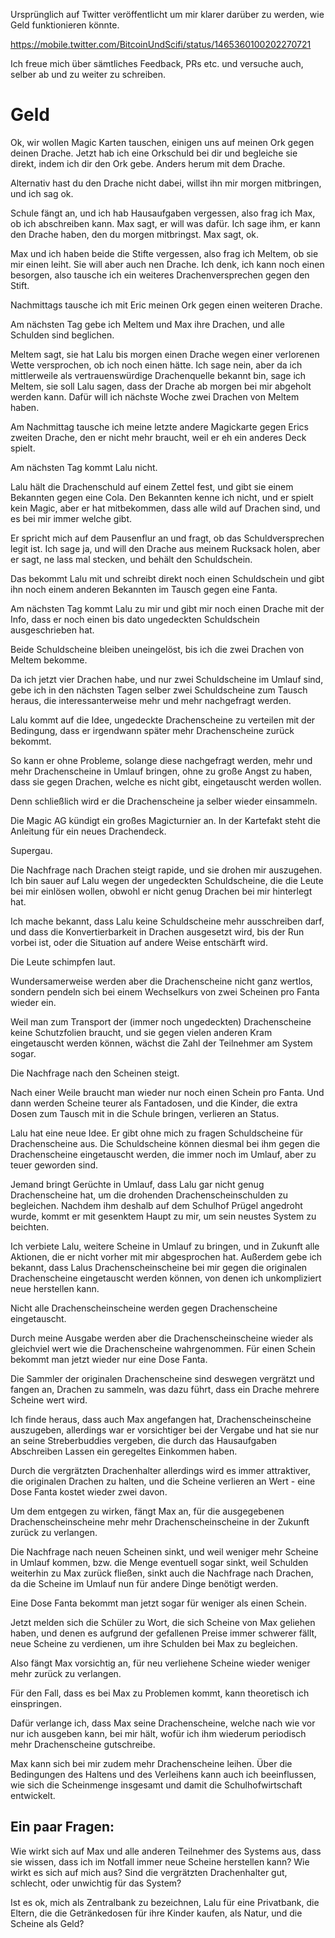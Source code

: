 Ursprünglich auf Twitter veröffentlicht um mir klarer darüber zu werden, wie Geld funktionieren könnte.

https://mobile.twitter.com/BitcoinUndScifi/status/1465360100202270721

Ich freue mich über sämtliches Feedback, PRs etc. und versuche auch, selber ab und zu weiter zu schreiben.

# Geld

Ok, wir wollen Magic Karten tauschen, einigen uns auf meinen Ork gegen deinen Drache. Jetzt hab ich eine Orkschuld bei dir und begleiche sie direkt, indem ich dir den Ork gebe. Anders herum mit dem Drache.

Alternativ hast du den Drache nicht dabei, willst ihn mir morgen mitbringen, und ich sag ok.

Schule fängt an, und ich hab Hausaufgaben vergessen, also frag ich Max, ob ich abschreiben kann. Max sagt, er will was dafür. Ich sage ihm, er kann den Drache haben, den du morgen mitbringst. Max sagt, ok.

Max und ich haben beide die Stifte vergessen, also frag ich Meltem, ob sie mir einen leiht. Sie will aber auch nen Drache. Ich denk, ich kann noch einen besorgen, also tausche ich ein weiteres Drachenversprechen gegen den Stift.

Nachmittags tausche ich mit Eric meinen Ork gegen einen weiteren Drache.

Am nächsten Tag gebe ich Meltem und Max ihre Drachen, und alle Schulden sind beglichen.

Meltem sagt, sie hat Lalu bis morgen einen Drache wegen einer verlorenen Wette versprochen, ob ich noch einen hätte. Ich sage nein, aber da ich mittlerweile als vertrauenswürdige Drachenquelle bekannt bin, sage ich Meltem, sie soll Lalu sagen, dass der Drache ab morgen bei mir abgeholt werden kann. Dafür will ich nächste Woche zwei Drachen von Meltem haben.

Am Nachmittag tausche ich meine letzte andere Magickarte gegen Erics zweiten Drache, den er nicht mehr braucht, weil er eh ein anderes Deck spielt.

Am nächsten Tag kommt Lalu nicht.

Lalu hält die Drachenschuld auf einem Zettel fest, und gibt sie einem Bekannten gegen eine Cola. Den Bekannten kenne ich nicht, und er spielt kein Magic, aber er hat mitbekommen, dass alle wild auf Drachen sind, und es bei mir immer welche gibt.

Er spricht mich auf dem Pausenflur an und fragt, ob das Schuldversprechen legit ist. Ich sage ja, und will den Drache aus meinem Rucksack holen, aber er sagt, ne lass mal stecken, und behält den Schuldschein.

Das bekommt Lalu mit und schreibt direkt noch einen Schuldschein und gibt ihn noch einem anderen Bekannten im Tausch gegen eine Fanta.

Am nächsten Tag kommt Lalu zu mir und gibt mir noch einen Drache mit der Info, dass er noch einen bis dato ungedeckten Schuldschein ausgeschrieben hat.

Beide Schuldscheine bleiben uneingelöst, bis ich die zwei Drachen von Meltem bekomme.

Da ich jetzt vier Drachen habe, und nur zwei Schuldscheine im Umlauf sind, gebe ich in den nächsten Tagen selber zwei Schuldscheine zum Tausch heraus, die interessanterweise mehr und mehr nachgefragt werden.

Lalu kommt auf die Idee, ungedeckte Drachenscheine zu verteilen mit der Bedingung, dass er irgendwann später mehr Drachenscheine zurück bekommt.

So kann er ohne Probleme, solange diese nachgefragt werden, mehr und mehr Drachenscheine in Umlauf bringen, ohne zu große Angst zu haben, dass sie gegen Drachen, welche es nicht gibt, eingetauscht werden wollen.

Denn schließlich wird er die Drachenscheine ja selber wieder einsammeln.

Die Magic AG kündigt ein großes Magicturnier an. In der Kartefakt steht die Anleitung für ein neues Drachendeck.

Supergau.

Die Nachfrage nach Drachen steigt rapide, und sie drohen mir auszugehen. Ich bin sauer auf Lalu wegen der ungedeckten Schuldscheine, die die Leute bei mir einlösen wollen, obwohl er nicht genug Drachen bei mir hinterlegt hat.

Ich mache bekannt, dass Lalu keine Schuldscheine mehr ausschreiben darf, und dass die Konvertierbarkeit in Drachen ausgesetzt wird, bis der Run vorbei ist, oder die Situation auf andere Weise entschärft wird.

Die Leute schimpfen laut.

Wundersamerweise werden aber die Drachenscheine nicht ganz wertlos, sondern pendeln sich bei einem Wechselkurs von zwei Scheinen pro Fanta wieder ein.

Weil man zum Transport der (immer noch ungedeckten) Drachenscheine keine Schutzfolien braucht, und sie gegen vielen anderen Kram eingetauscht werden können, wächst die Zahl der Teilnehmer am System sogar.

Die Nachfrage nach den Scheinen steigt.

Nach einer Weile braucht man wieder nur noch einen Schein pro Fanta. Und dann werden Scheine teurer als Fantadosen, und die Kinder, die extra Dosen zum Tausch mit in die Schule bringen, verlieren an Status.

Lalu hat eine neue Idee. Er gibt ohne mich zu fragen Schuldscheine für Drachenscheine aus. Die Schuldscheine können diesmal bei ihm gegen die Drachenscheine eingetauscht werden, die immer noch im Umlauf, aber zu teuer geworden sind.

Jemand bringt Gerüchte in Umlauf, dass Lalu gar nicht genug Drachenscheine hat, um die drohenden Drachenscheinschulden zu begleichen. Nachdem ihm deshalb auf dem Schulhof Prügel angedroht wurde, kommt er mit gesenktem Haupt zu mir, um sein neustes System zu beichten.

Ich verbiete Lalu, weitere Scheine in Umlauf zu bringen, und in Zukunft alle Aktionen, die er nicht vorher mit mir abgesprochen hat. Außerdem gebe ich bekannt, dass Lalus Drachenscheinscheine bei mir gegen die originalen Drachenscheine eingetauscht werden können, von denen ich unkompliziert neue herstellen kann.

Nicht alle Drachenscheinscheine werden gegen Drachenscheine eingetauscht.

Durch meine Ausgabe werden aber die Drachenscheinscheine wieder als gleichviel wert wie die Drachenscheine wahrgenommen. Für einen Schein bekommt man jetzt wieder nur eine Dose Fanta.

Die Sammler der originalen Drachenscheine sind deswegen vergrätzt und fangen an, Drachen zu sammeln, was dazu führt, dass ein Drache mehrere Scheine wert wird.

Ich finde heraus, dass auch Max angefangen hat, Drachenscheinscheine auszugeben, allerdings war er vorsichtiger bei der Vergabe und hat sie nur an seine Streberbuddies vergeben, die durch das Hausaufgaben Abschreiben Lassen ein geregeltes Einkommen haben.

Durch die vergrätzten Drachenhalter allerdings wird es immer attraktiver, die originalen Drachen zu halten, und die Scheine verlieren an Wert - eine Dose Fanta kostet wieder zwei davon.

Um dem entgegen zu wirken, fängt Max an, für die ausgegebenen Drachenscheinscheine mehr mehr Drachenscheinscheine in der Zukunft zurück zu verlangen.

Die Nachfrage nach neuen Scheinen sinkt, und weil weniger mehr Scheine in Umlauf kommen, bzw. die Menge eventuell sogar sinkt, weil Schulden weiterhin zu Max zurück fließen, sinkt auch die Nachfrage nach Drachen, da die Scheine im Umlauf nun für andere Dinge benötigt werden.

Eine Dose Fanta bekommt man jetzt sogar für weniger als einen Schein.

Jetzt melden sich die Schüler zu Wort, die sich Scheine von Max geliehen haben, und denen es aufgrund der gefallenen Preise immer schwerer fällt, neue Scheine zu verdienen, um ihre Schulden bei Max zu begleichen.

Also fängt Max vorsichtig an, für neu verliehene Scheine wieder weniger mehr zurück zu verlangen.

Für den Fall, dass es bei Max zu Problemen kommt, kann theoretisch ich einspringen.

Dafür verlange ich, dass Max seine Drachenscheine, welche nach wie vor nur ich ausgeben kann, bei mir hält, wofür ich ihm wiederum periodisch mehr Drachenscheine gutschreibe.

Max kann sich bei mir zudem mehr Drachenscheine leihen.
Über die Bedingungen des Haltens und des Verleihens kann auch ich beeinflussen, wie sich die Scheinmenge insgesamt und damit die Schulhofwirtschaft entwickelt.

## Ein paar Fragen:

Wie wirkt sich auf Max und alle anderen Teilnehmer des Systems aus, dass sie wissen, dass ich im Notfall immer neue Scheine herstellen kann? Wie wirkt es sich auf mich aus? Sind die vergrätzten Drachenhalter gut, schlecht, oder unwichtig für das System?

Ist es ok, mich als Zentralbank zu bezeichnen, Lalu für eine Privatbank, die Eltern, die die Getränkedosen für ihre Kinder kaufen, als Natur, und die Scheine als Geld?
